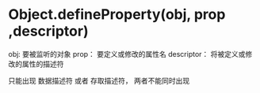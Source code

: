 # Object.defineProperty(obj, prop ,descriptor)

obj: 要被监听的对象
prop： 要定义或修改的属性名
descriptor： 将被定义或修改的属性的描述符

只能出现 数据描述符 或者 存取描述符， 两者不能同时出现

